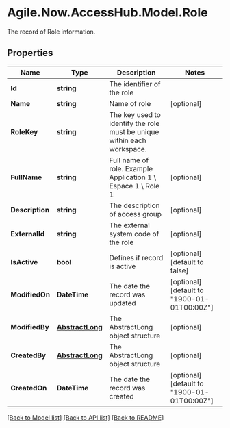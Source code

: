 # Agile.Now.AccessHub.Model.Role
The record of Role information.

## Properties

Name | Type | Description | Notes
------------ | ------------- | ------------- | -------------
**Id** | **string** | The identifier of the role | 
**Name** | **string** | Name of role | [optional] 
**RoleKey** | **string** |  The key used to identify the role must be unique within each workspace. | 
**FullName** | **string** | Full name of role. Example Application 1 \\ Espace 1 \\ Role 1 | [optional] 
**Description** | **string** | The description of access group | [optional] 
**ExternalId** | **string** | The external system code of the role | [optional] 
**IsActive** | **bool** | Defines if record is active | [optional] [default to false]
**ModifiedOn** | **DateTime** | The date the record was updated | [optional] [default to "1900-01-01T00:00Z"]
**ModifiedBy** | [**AbstractLong**](AbstractLong.md) | The AbstractLong object structure | [optional] 
**CreatedBy** | [**AbstractLong**](AbstractLong.md) | The AbstractLong object structure | [optional] 
**CreatedOn** | **DateTime** | The date the record was created | [optional] [default to "1900-01-01T00:00Z"]

[[Back to Model list]](../../README.md#documentation-for-models) [[Back to API list]](../../README.md#documentation-for-api-endpoints) [[Back to README]](../../README.md)

